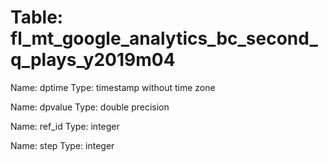 Table: fl_mt_google_analytics_bc_second_q_plays_y2019m04
========================================================

Name: dptime
Type: timestamp without time zone

Name: dpvalue
Type: double precision

Name: ref_id
Type: integer

Name: step
Type: integer

